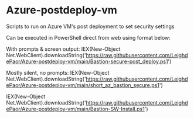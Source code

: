 # Azure-postdeploy-vm
Scripts to run on Azure VM's post deployment to set security settings

Can be executed in PowerShell direct from web using format below:

With prompts & screen output:
IEX(New-Object Net.WebClient).downloadString('https://raw.githubusercontent.com/LeighdePaor/Azure-postdeploy-vm/main/Bastion-secure-post_deploy.ps1')

Mostly silent, no prompts:
IEX(New-Object Net.WebClient).downloadString('https://raw.githubusercontent.com/LeighdePaor/Azure-postdeploy-vm/main/short_az_bastion_secure.ps1')

IEX(New-Object Net.WebClient).downloadString('https://raw.githubusercontent.com/LeighdePaor/Azure-postdeploy-vm/main/Bastion-SW-Install.ps1')

